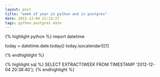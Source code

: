 ```yaml
---
layout: post
title: "week of year in python and in postgres"
date: 2012-12-04 22:13:27
tags: python postgres date
---
```


<p>
{% highlight python %}
import datetime

today = datetime.date.today()
today.isocalendar()[1]

{% endhighlight %}

{% highlight sql %}
SELECT EXTRACT(WEEK FROM TIMESTAMP '2012-12-04 20:38:40');
{% endhighlight %}
</p>
